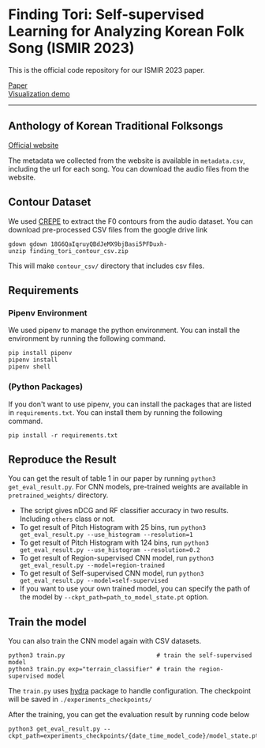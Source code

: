 # Finding Tori: Self-supervised Learning for Analyzing Korean Folk Song (ISMIR 2023)

This is the official code repository for our ISMIR 2023 paper.

[Paper](https://arxiv.org/abs/2308.02249) \
[Visualization demo](https://danbinaerinhan.github.io/korean-folksong-visualization/)

----
## Anthology of Korean Traditional Folksongs
[Official website](http://urisori.co.kr/urisori-en/doku.php?id=start)

The metadata we collected from the website is available in `metadata.csv`, including the url for each song. You can download the audio files from the website.

## Contour Dataset
We used [CREPE](https://github.com/marl/crepe) to extract the F0 contours from the audio dataset. You can download pre-processed CSV files from the google drive link

```
gdown gdown 18G6QaIqruyQBdJeMX9bjBasi5PFDuxh-
unzip finding_tori_contour_csv.zip
```

This will make `contour_csv/` directory that includes csv files.


## Requirements
### Pipenv Environment
We used pipenv to manage the python environment. You can install the environment by running the following command.

```
pip install pipenv
pipenv install
pipenv shell
```

### (Python Packages)
If you don't want to use pipenv, you can install the packages that are listed in `requirements.txt`. You can install them by running the following command.

```
pip install -r requirements.txt
```


## Reproduce the Result
You can get the result of table 1 in our paper by running ``python3 get_eval_result.py``. For CNN models, pre-trained weights are available in `pretrained_weights/` directory. 


  - The script gives nDCG and RF classifier accuracy in two results. Including `others` class or not.
  - To get result of Pitch Histogram with 25 bins, run ``python3 get_eval_result.py --use_histogram --resolution=1``
  - To get result of Pitch Histogram with 124 bins, run ``python3 get_eval_result.py --use_histogram --resolution=0.2``
  - To get result of Region-supervised CNN model, run ``python3 get_eval_result.py --model=region-trained``
  - To get result of Self-supervised CNN model, run ``python3 get_eval_result.py --model=self-supervised``
  - If you want to use your own trained model, you can specify the path of the model by ``--ckpt_path=path_to_model_state.pt`` option.

## Train the model
You can also train the CNN model again with CSV datasets. 

```
python3 train.py                          # train the self-supervised model
python3 train.py exp="terrain_classifier" # train the region-supervised model
``` 

The `train.py` uses [hydra](https://hydra.cc/docs/intro/) package to handle configuration. The checkpoint will be saved in `./experiments_checkpoints/`

After the training, you can get the evaluation result by running code below
```
python3 get_eval_result.py --ckpt_path=experiments_checkpoints/{date_time_model_code}/model_state.pt
```


<!-- ## Citation
If you use this code or tori-labeled data for your research, please cite our paper.

```
@inproceedings{han2023findingtori,
  title={FindingTori: Self-supervised Learning for Analyzing Korean Folk Song},
  author={Han, Danbinaerin and Caro Reppeto, Rafael and Jeong, Dasaem},
  booktitle={Proceedings of the 24th International Society for Music Information Retrieval Conference (ISMIR)},
  year={2023}
}
``` -->
